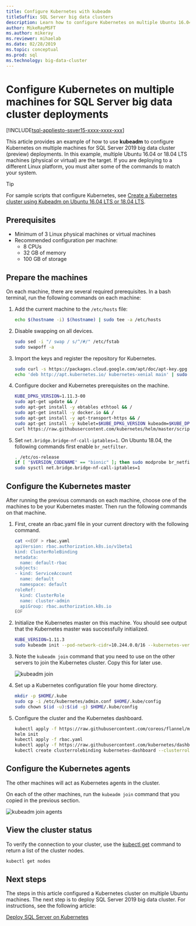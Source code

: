 ```yaml
---
title: Configure Kubernetes with kubeadm
titleSuffix: SQL Server big data clusters
description: Learn how to configure Kubernetes on multiple Ubuntu 16.04 or 18.04 machines (physical or virtual) for SQL Server 2019 big data cluster (preview) deployments.
author: MikeRayMSFT 
ms.author: mikeray
ms.reviewer: mihaelab
ms.date: 02/28/2019
ms.topic: conceptual
ms.prod: sql
ms.technology: big-data-cluster
---
```


# Configure Kubernetes on multiple machines for SQL Server big data cluster deployments

[!INCLUDE[tsql-appliesto-ssver15-xxxx-xxxx-xxx](../includes/tsql-appliesto-ssver15-xxxx-xxxx-xxx.md)]

This article provides an example of how to use **kubeadm** to configure Kubernetes on multiple machines for SQL Server 2019 big data cluster (preview) deployments. In this example, multiple Ubuntu 16.04 or 18.04 LTS machines (physical or virtual) are the target. If you are deploying to a different Linux platform, you must alter some of the commands to match your system.  

> [!TIP] 
> For sample scripts that configure Kubernetes, see [Create a Kubernetes cluster using Kubeadm on Ubuntu 16.04 LTS or 18.04 LTS](https://github.com/Microsoft/sql-server-samples/tree/master/samples/features/sql-big-data-cluster/deployment/kubeadm).

## Prerequisites

- Minimum of 3 Linux physical machines or virtual machines
- Recommended configuration per machine:
   - 8 CPUs
   - 32 GB of memory
   - 100 GB of storage

## Prepare the machines

On each machine, there are several required prerequisites. In a bash terminal, run the following commands on each machine:

1. Add the current machine to the `/etc/hosts` file:

   ```bash
   echo $(hostname -i) $(hostname) | sudo tee -a /etc/hosts
   ```

1. Disable swapping on all devices.

   ```bash
   sudo sed -i "/ swap / s/^/#/" /etc/fstab
   sudo swapoff -a
   ```

1. Import the keys and register the repository for Kubernetes.

   ```bash
   sudo curl -s https://packages.cloud.google.com/apt/doc/apt-key.gpg | sudo apt-key add -
   echo 'deb http://apt.kubernetes.io/ kubernetes-xenial main' | sudo tee -a /etc/apt/sources.list.d/kubernetes.list
   ```

1. Configure docker and Kubernetes prerequisites on the machine.

   ```bash
   KUBE_DPKG_VERSION=1.11.3-00
   sudo apt-get update && /
   sudo apt-get install -y ebtables ethtool && /
   sudo apt-get install -y docker.io && /
   sudo apt-get install -y apt-transport-https && /
   sudo apt-get install -y kubelet=$KUBE_DPKG_VERSION kubeadm=$KUBE_DPKG_VERSION kubectl=$KUBE_DPKG_VERSION && /
   curl https://raw.githubusercontent.com/kubernetes/helm/master/scripts/get | bash
   ```
 
1. Set `net.bridge.bridge-nf-call-iptables=1`. On Ubuntu 18.04, the following commands first enable `br_netfilter`.

   ```bash
   . /etc/os-release
   if [ "$VERSION_CODENAME" == "bionic" ]; then sudo modprobe br_netfilter; fi
   sudo sysctl net.bridge.bridge-nf-call-iptables=1
   ```

## Configure the Kubernetes master

After running the previous commands on each machine, choose one of the machines to be your Kubernetes master. Then run the following commands on that machine.

1. First, create an rbac.yaml file in your current directory with the following command. 

   ```bash
   cat <<EOF > rbac.yaml
   apiVersion: rbac.authorization.k8s.io/v1beta1
   kind: ClusterRoleBinding
   metadata:
     name: default-rbac
   subjects:
   - kind: ServiceAccount
     name: default
     namespace: default
   roleRef:
     kind: ClusterRole
     name: cluster-admin
     apiGroup: rbac.authorization.k8s.io
   EOF
   ```

1. Initialize the Kubernetes master on this machine. You should see output that the Kubernetes master was successfully initialized.

   ```bash
   KUBE_VERSION=1.11.3
   sudo kubeadm init --pod-network-cidr=10.244.0.0/16 --kubernetes-version=$KUBE_VERSION
   ```

1. Note the `kubeadm join` command that you need to use on the other servers to join the Kubernetes cluster. Copy this for later use.

   ![kubeadm join](./media/deploy-with-kubeadm/kubeadm-join.png)

1. Set up a Kubernetes configuration file your home directory.

   ```bash
   mkdir -p $HOME/.kube
   sudo cp -i /etc/kubernetes/admin.conf $HOME/.kube/config
   sudo chown $(id -u):$(id -g) $HOME/.kube/config
   ```

1. Configure the cluster and the Kubernetes dashboard.

   ```bash
   kubectl apply -f https://raw.githubusercontent.com/coreos/flannel/master/Documentation/kube-flannel.yml
   helm init
   kubectl apply -f rbac.yaml
   kubectl apply -f https://raw.githubusercontent.com/kubernetes/dashboard/master/src/deploy/recommended/kubernetes-dashboard.yaml
   kubectl create clusterrolebinding kubernetes-dashboard --clusterrole=cluster-admin --serviceaccount=kube-system:kubernetes-dashboard
   ```

## Configure the Kubernetes agents

The other machines will act as Kubernetes agents in the cluster. 

On each of the other machines, run the `kubeadm join` command that you copied in the previous section.

![kubeadm join agents](./media/deploy-with-kubeadm/kubeadm-join-agents.png)

## View the cluster status

To verify the connection to your cluster, use the [kubectl get](https://kubernetes.io/docs/reference/generated/kubectl/kubectl-commands) command to return a list of the cluster nodes.

```bash
kubectl get nodes
```

## Next steps

The steps in this article configured a Kubernetes cluster on multiple Ubuntu machines. The next step is to deploy SQL Server 2019 big data cluster. For instructions, see the following article:

[Deploy SQL Server on Kubernetes](deployment-guidance.md#deploy)
